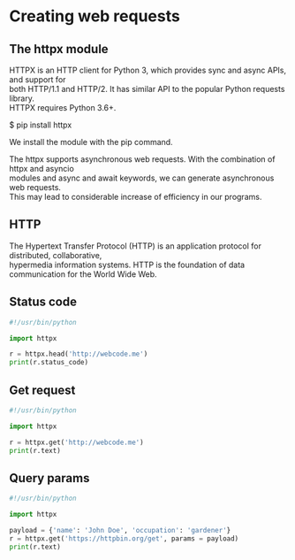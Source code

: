 # Creating web requests 

## The httpx module

HTTPX is an HTTP client for Python 3, which provides sync and async APIs, and support for  
both HTTP/1.1 and HTTP/2. It has similar API to the popular Python requests library.  
HTTPX requires Python 3.6+.

$ pip install httpx

We install the module with the pip command.

The httpx supports asynchronous web requests. With the combination of httpx and asyncio  
modules and async and await keywords, we can generate asynchronous web requests.  
This may lead to considerable increase of efficiency in our programs.

## HTTP

The Hypertext Transfer Protocol (HTTP) is an application protocol for distributed, collaborative,  
hypermedia information systems. HTTP is the foundation of data communication for the World Wide Web.

## Status code 

```python
#!/usr/bin/python

import httpx 

r = httpx.head('http://webcode.me')
print(r.status_code)
```

## Get request 

```python
#!/usr/bin/python

import httpx 

r = httpx.get('http://webcode.me')
print(r.text)
```

## Query params 

```python
#!/usr/bin/python

import httpx 

payload = {'name': 'John Doe', 'occupation': 'gardener'}
r = httpx.get('https://httpbin.org/get', params = payload)
print(r.text)
```
